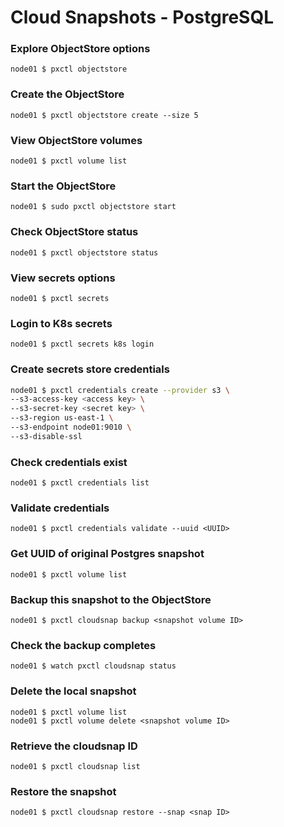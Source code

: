 # Cloud Snapshots - PostgreSQL

### Explore ObjectStore options
`node01 $ pxctl objectstore`

### Create the ObjectStore
`node01 $ pxctl objectstore create --size 5`

### View ObjectStore volumes
`node01 $ pxctl volume list`

### Start the ObjectStore
`node01 $ sudo pxctl objectstore start`

### Check ObjectStore status
`node01 $ pxctl objectstore status`

### View secrets options
`node01 $ pxctl secrets`

### Login to K8s secrets
`node01 $ pxctl secrets k8s login`

### Create secrets store credentials
```bash
node01 $ pxctl credentials create --provider s3 \
--s3-access-key <access key> \
--s3-secret-key <secret key> \
--s3-region us-east-1 \
--s3-endpoint node01:9010 \
--s3-disable-ssl
```
### Check credentials exist
`node01 $ pxctl credentials list`

### Validate credentials
`node01 $ pxctl credentials validate --uuid <UUID>`

### Get UUID of original Postgres snapshot
`node01 $ pxctl volume list`

### Backup this snapshot to the ObjectStore
`node01 $ pxctl cloudsnap backup <snapshot volume ID>`

### Check the backup completes
`node01 $ watch pxctl cloudsnap status`

### Delete the local snapshot
```
node01 $ pxctl volume list
node01 $ pxctl volume delete <snapshot volume ID>
```

### Retrieve the cloudsnap ID
`node01 $ pxctl cloudsnap list`

### Restore the snapshot
`node01 $ pxctl cloudsnap restore --snap <snap ID>`

